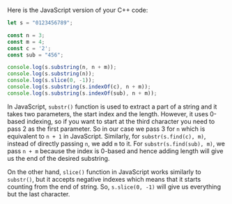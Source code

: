 Here is the JavaScript version of your C++ code:

```javascript
let s = "0123456789";

const n = 3;
const m = 4;
const c = '2';
const sub = "456";

console.log(s.substring(n, n + m));
console.log(s.substring(n));
console.log(s.slice(0, -1));
console.log(s.substring(s.indexOf(c), n + m));
console.log(s.substring(s.indexOf(sub), n + m));
```

In JavaScript, `substr()` function is used to extract a part of a string and it takes two parameters, the start index and the length. However, it uses 0-based indexing, so if you want to start at the third character you need to pass 2 as the first parameter. So in our case we pass 3 for `n` which is equivalent to `n + 1` in JavaScript. Similarly, for `substr(s.find(c), m)`, instead of directly passing `n`, we add `m` to it. For `substr(s.find(sub), m)`, we pass `n + m` because the index is 0-based and hence adding length will give us the end of the desired substring.

On the other hand, `slice()` function in JavaScript works similarly to `substr()`, but it accepts negative indexes which means that it starts counting from the end of string. So, `s.slice(0, -1)` will give us everything but the last character.

